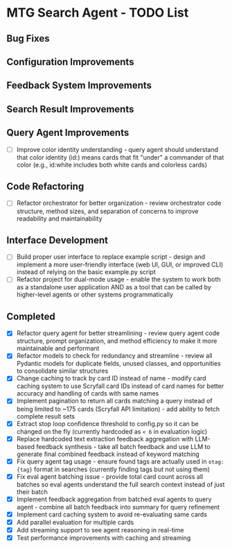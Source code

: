# MTG Search Agent - TODO List

## Bug Fixes

## Configuration Improvements

## Feedback System Improvements

## Search Result Improvements

## Query Agent Improvements
- [ ] Improve color identity understanding - query agent should understand that color identity (id:) means cards that fit "under" a commander of that color (e.g., id:white includes both white cards and colorless cards)

## Code Refactoring
- [ ] Refactor orchestrator for better organization - review orchestrator code structure, method sizes, and separation of concerns to improve readability and maintainability

## Interface Development
- [ ] Build proper user interface to replace example script - design and implement a more user-friendly interface (web UI, GUI, or improved CLI) instead of relying on the basic example.py script
- [ ] Refactor project for dual-mode usage - enable the system to work both as a standalone user application AND as a tool that can be called by higher-level agents or other systems programmatically

## Completed
- [X] Refactor query agent for better streamlining - review query agent code structure, prompt organization, and method efficiency to make it more maintainable and performant
- [X] Refactor models to check for redundancy and streamline - review all Pydantic models for duplicate fields, unused classes, and opportunities to consolidate similar structures
- [X] Change caching to track by card ID instead of name - modify card caching system to use Scryfall card IDs instead of card names for better accuracy and handling of cards with same names
- [X] Implement pagination to return all cards matching a query instead of being limited to ~175 cards (Scryfall API limitation) - add ability to fetch complete result sets
- [X] Extract stop loop confidence threshold to config.py so it can be changed on the fly (currently hardcoded as `< 6` in evaluation logic)
- [X] Replace hardcoded text extraction feedback aggregation with LLM-based feedback synthesis - take all batch feedback and use LLM to generate final combined feedback instead of keyword matching
- [X] Fix query agent tag usage - ensure found tags are actually used in `otag:{tag}` format in searches (currently finding tags but not using them)
- [X] Fix eval agent batching issue - provide total card count across all batches so eval agents understand the full search context instead of just their batch
- [X] Implement feedback aggregation from batched eval agents to query agent - combine all batch feedback into summary for query refinement
- [X] Implement card caching system to avoid re-evaluating same cards
- [X] Add parallel evaluation for multiple cards
- [X] Add streaming support to see agent reasoning in real-time
- [X] Test performance improvements with caching and streaming